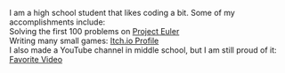 I am a high school student that likes coding a bit.
Some of my accomplishments include:
<br>
Solving the first 100 problems on <a href="https://projecteuler.net">Project Euler</a>
<br>
Writing many small games: <a href="https://hawslc.itch.io/">Itch.io Profile</a>
<br>
I also made a YouTube channel in middle school, but I am still proud of it: <a href="https://www.youtube.com/watch?v=jfb0B6sR6Z4">Favorite Video</a>

